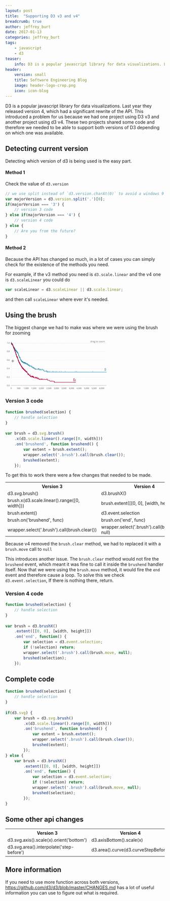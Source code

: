 ```yaml
---
layout: post
title:  "Supporting D3 v3 and v4"
breadcrumb: true
author: jeffrey_burt
date: 2017-01-13
categories: jeffrey_burt
tags:
    - javascript
    - d3
teaser:
    info: D3 is a popular javascript library for data visualizations. Last year they released version 4, which had a significant rewrite of the API. This introduced a problem for us because we had one project using D3 v3 and another project using d3 v4. These two projects shared some code and therefore we needed to be able to support both versions of D3 depending on which one was available.
header:
    version: small
    title: Software Engineering Blog
    image: header-logo-crop.png
    icon: icon-blog
---
```


D3 is a popular javascript library for data visualizations. Last year they released version 4, which had a significant rewrite of the API. This introduced a problem for us because we had one project using D3 v3 and another project using d3 v4. These two projects shared some code and therefore we needed to be able to support both versions of D3 depending on which one was available.  

## Detecting current version
Detecting which version of d3 is being used is the easy part.

#### Method 1
Check the value of `d3.version`
```javascript
// we use split instead of `d3.version.charAt(0)` to avoid a windows 9 like situation.
var majorVersion = d3.version.split('.')[0];
if(majorVersion === '3') {
    // version 3 code
} else if(majorVersion === '4') {
    // version 4 code
} else {
    // Are you from the future?
}
```

#### Method 2
Because the API has changed so much, in a lot of cases you can simply check for the existence of the methods you need.

For example, if the v3 method you need is `d3.scale.linear` and the v4 one is `d3.scaleLinear` you could do
```javascript
var scaleLinear = d3.scaleLinear || d3.scale.linear;
```

and then call `scaleLinear` where ever it's needed.

## Using the brush
The biggest change we had to make was where we were using the brush for zooming  

<img src="/images/jeffrey_burt/brush-selection.gif" alt="brush-selection" style="max-width: 320px;"/>

### Version 3 code
```javascript
function brushed(selection) {
    // handle selection
}

var brush = d3.svg.brush()
    .x(d3.scale.linear().range([0, width]))
    .on('brushend', function brushend() {
        var extent = brush.extent();
        wrapper.select('.brush').call(brush.clear());
        brushed(extent);
    });
```

To get this to work there were a few changes that needed to be made.  
<table>
    <tr>
        <th>Version 3</th>
        <th>Version 4</th>
    </tr>
    <tr>
        <td>d3.svg.brush()</td>
        <td>d3.brushX()</td>
    </tr>
    <tr>
        <td>brush.x(d3.scale.linear().range([0, width]))</td>
        <td>brush.extent([[0, 0], [width, height]])</td>
    </tr>
    <tr>
        <td>brush.extent()</td>
        <td>d3.event.selection</td>
    </tr>
    <tr>
        <td>brush.on('brushend', func)</td>
        <td>brush.on('end', func)</td>
    </tr>
    <tr>
        <td>wrapper.select('.brush').call(brush.clear())</td>
        <td>wrapper.select('.brush').call(brush.move, null)</td>
    </tr>
</table>

Because v4 removed the `brush.clear` method, we had to replaced it with a `brush.move` call to `null`  

This introduces another issue. The `brush.clear` method would not fire the `brushend` event, which meant it was fine to call it inside the `brushend` handler itself.
Now that we were using the `brush.move` method, it would fire the `end` event and therefore cause a loop. To solve this we check `d3.event.selection`, If there is nothing there, return.

### Version 4 code
```javascript
function brushed(selection) {
    // handle selection
}

var brush = d3.brushX()
    .extent([[0, 0], [width, height]])
    .on('end', function() {
        var selection = d3.event.selection;
        if (!selection) return;
        wrapper.select('.brush').call(brush.move, null);
        brushed(selection);
    });
```

## Complete code
```javascript
function brushed(selection) {
    // handle selection
}

if(d3.svg) {
    var brush = d3.svg.brush()
        .x(d3.scale.linear().range([0, width]))
        .on('brushend', function brushend() {
            var extent = brush.extent();
            wrapper.select('.brush').call(brush.clear());
            brushed(extent);
        });
} else {
    var brush = d3.brushX()
        .extent([[0, 0], [width, height]])
        .on('end', function() {
            var selection = d3.event.selection;
            if (!selection) return;
            wrapper.select('.brush').call(brush.move, null);
            brushed(selection);
        });
}

```


## Some other api changes
<table>
    <tr>
        <th>Version 3</th>
        <th>Version 4</th>
    </tr>
    <tr>
        <td>d3.svg.axis().scale(x).orient('bottom')</td>
        <td>d3.axisBottom().scale(x)</td>
    </tr>
    <tr>
        <td>d3.svg.area().interpolate('step-before')</td>
        <td>d3.area().curve(d3.curveStepBefore)</td>
    </tr>
</table>


## More information
If you need to use more function across both versions, <https://github.com/d3/d3/blob/master/CHANGES.md> has a lot of useful information you can use to figure out what is required.  